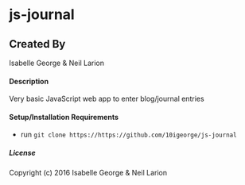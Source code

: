 # js-journal

## Created By
Isabelle George & Neil Larion

#### Description
Very basic JavaScript web app to enter blog/journal entries

#### Setup/Installation Requirements

* run `git clone https://https://github.com/10igeorge/js-journal`

##### License

Copyright (c) 2016 Isabelle George & Neil Larion
